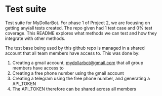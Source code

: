 # Test suite

Test suite for MyDollarBot. For phase 1 of Project 2, we are focusing on getting any/all tests created.
The repo given had 1 test case and 0% test coverage. This README explores what methods we can test
and how they integrate with other methods.

The test base being used by this github repo is managed in a shared account that all team members have access to. This was done by:

1. Creating a gmail account, mydollarbot@gmail.com that all group members have access to
2. Creating a free phone number using the gmail account
3. Creating a telegram using the free phone number, and generating a API_TOKEN
4. The API_TOKEN therefore can be shared across all members